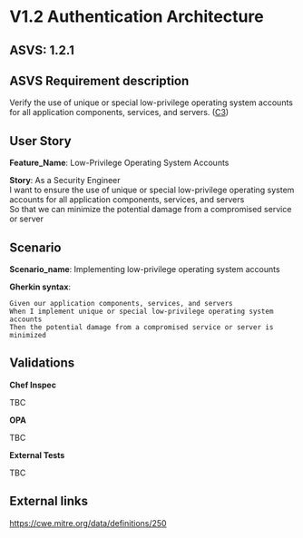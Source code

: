 # V1.2 Authentication Architecture

## ASVS: 1.2.1

## ASVS Requirement description

Verify the use of unique or special low-privilege operating
system accounts for all application components, services, and 
servers.
([C3](https://owasp.org/www-project-proactive-controls/#div-numbering))

## User Story

**Feature_Name**: Low-Privilege Operating System Accounts

**Story**:
As a Security Engineer\
I want to ensure the use of unique or special low-privilege operating system accounts for all 
application components, services, and servers\
So that we can minimize the potential damage from a compromised service or server

## Scenario

**Scenario_name**: Implementing low-privilege operating system accounts

**Gherkin syntax**:

```gherkin
Given our application components, services, and servers
When I implement unique or special low-privilege operating system accounts
Then the potential damage from a compromised service or server is minimized
```

## Validations

**Chef Inspec**

TBC

**OPA**

TBC

**External Tests**

TBC

## External links
<https://cwe.mitre.org/data/definitions/250>
